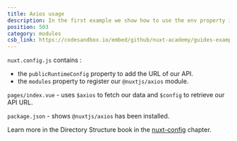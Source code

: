 ```yaml
---
title: Axios usage
description: In the first example we show how to use the env property in our `nuxt.config.js` file to add the URL of our API so that we can then easily make calls to it without having to use the URL on our page
position: 503
category: modules
csb_link: https://codesandbox.io/embed/github/nuxt-academy/guides-examples/tree/master/04_directory_structure/15_nuxt-config
---
```


<example-intro></example-intro>

`nuxt.config.js` contains :

- the `publicRuntimeConfig` property to add the URL of our API.
- the `modules` property to register our `@nuxtjs/axios` module.

`pages/index.vue` - uses `$axios` to fetch our data and `$config` to retrieve our API URL.

`package.json` - shows `@nuxtjs/axios` has been installed.

<base-alert type="next">

Learn more in the Directory Structure book in the [nuxt-config](/docs/2.x/directory-structure/nuxt-config) chapter.

</base-alert>

<code-sandbox :src="csb_link"></code-sandbox>
